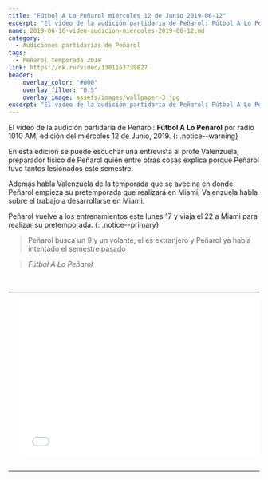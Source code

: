 ```yaml
---
title: "Fútbol A Lo Peñarol miércoles 12 de Junio 2019-06-12"
excerpt: "El video de la audición partidaria de Peñarol: Fútbol A Lo Peñarol por radio 1010 AM, edición del miércoles 12 de junio, 2019."
name: 2019-06-16-video-audicion-miercoles-2019-06-12.md
category:
  - Audiciones partidarias de Peñarol
tags:
  - Peñarol temporada 2019
link: https://ok.ru/video/1301163739827
header:
    overlay_color: "#000"
    overlay_filter: "0.5"
    overlay_image: assets/images/wallpaper-3.jpg
excerpt: "El video de la audición partidaria de Peñarol: Fútbol A Lo Peñarol por radio 1010 AM, edición del miércoles 12 de Junio, 2019."
---
```


El video de la audición partidaria de Peñarol: **Fútbol A Lo Peñarol** por radio 1010 AM, edición del miércoles 12 de Junio, 2019.
{: .notice--warning}

En esta edición se puede escuchar una entrevista al profe Valenzuela, preparador físico de Peñarol quién entre otras cosas explica porque Peñarol tuvo tantos lesionados este semestre.

Además habla Valenzuela de la temporada que se avecina en donde Peñarol empieza su pretemporada que realizará en Miami, Valenzuela habla sobre el trabajo a desarrollarse en Miami.

Peñarol vuelve a los entrenamientos este lunes 17 y viaja el 22 a Miami para realizar su pretemporada.
{: .notice--primary}

 > Peñarol busca un 9 y un volante, el es extranjero y Peñarol ya había intentado el semestre pasado

 > <cite>Fútbol A Lo Peñarol</cite>

<br>
<div id="media">
	<center>
		<table>
			<tbody>
  				<tr>
					<td height="13" width="21" background="{{ site.url }}/{{ site.baseurl }}/assets/images/12421152032.png"></td>
					<td height="13" background="{{ site.url }}/{{ site.baseurl }}/assets/images/55452124552.png"></td>
					<td height="13" width="21" background="{{ site.url }}/{{ site.baseurl }}/assets/images/45454787.png"></td>
  				</tr>
				<tr>
					<td width="21" background="{{ site.url }}/{{ site.baseurl }}/assets/images/21210212120.png"></td>
					<td>
						<iframe width="560" height="315" src="//ok.ru/videoembed/1301163739827" frameborder="0" allow="autoplay" allowfullscreen></iframe>
					</td>
    					<td width="21" background="{{ site.url }}/{{ site.baseurl }}/assets/images/203233451.png"></td>
  				</tr>
				<tr>
    					<td height="17" width="21" background="{{ site.url }}/{{ site.baseurl }}/assets/images/23121542.png"></td>
    					<td height="17" background="{{ site.url }}/{{ site.baseurl }}/assets/images/12345456.png"></td>
    					<td height="25" width="21" background="{{ site.url }}/{{ site.baseurl }}/assets/images/2656564.png"></td>
  				</tr>
			</tbody>
		</table>
	</center>
</div>

